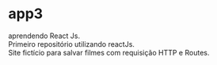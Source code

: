 # app3
aprendendo React Js. <br/>
Primeiro repositório utilizando reactJs.  <br/>
Site fictício para salvar filmes com requisição HTTP e Routes.
